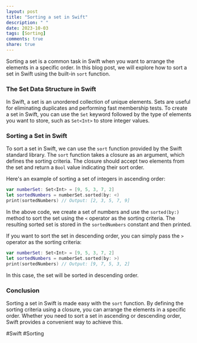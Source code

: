 ```yaml
---
layout: post
title: "Sorting a set in Swift"
description: " "
date: 2023-10-03
tags: [Sorting]
comments: true
share: true
---
```


Sorting a set is a common task in Swift when you want to arrange the elements in a specific order. In this blog post, we will explore how to sort a set in Swift using the built-in `sort` function.

### The Set Data Structure in Swift

In Swift, a set is an unordered collection of unique elements. Sets are useful for eliminating duplicates and performing fast membership tests. To create a set in Swift, you can use the `Set` keyword followed by the type of elements you want to store, such as `Set<Int>` to store integer values.

### Sorting a Set in Swift

To sort a set in Swift, we can use the `sort` function provided by the Swift standard library. The `sort` function takes a closure as an argument, which defines the sorting criteria. The closure should accept two elements from the set and return a `Bool` value indicating their sort order.

Here's an example of sorting a set of integers in ascending order:

```swift
var numberSet: Set<Int> = [9, 5, 3, 7, 2]
let sortedNumbers = numberSet.sorted(by: <)
print(sortedNumbers) // Output: [2, 3, 5, 7, 9]
```

In the above code, we create a set of numbers and use the `sorted(by:)` method to sort the set using the `<` operator as the sorting criteria. The resulting sorted set is stored in the `sortedNumbers` constant and then printed.

If you want to sort the set in descending order, you can simply pass the `>` operator as the sorting criteria:

```swift
var numberSet: Set<Int> = [9, 5, 3, 7, 2]
let sortedNumbers = numberSet.sorted(by: >)
print(sortedNumbers) // Output: [9, 7, 5, 3, 2]
```

In this case, the set will be sorted in descending order.

### Conclusion

Sorting a set in Swift is made easy with the `sort` function. By defining the sorting criteria using a closure, you can arrange the elements in a specific order. Whether you need to sort a set in ascending or descending order, Swift provides a convenient way to achieve this.

#Swift #Sorting